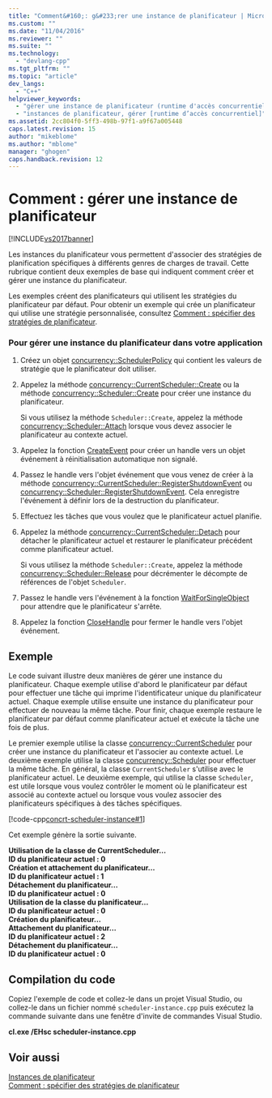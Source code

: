 ```yaml
---
title: "Comment&#160;: g&#233;rer une instance de planificateur | Microsoft Docs"
ms.custom: ""
ms.date: "11/04/2016"
ms.reviewer: ""
ms.suite: ""
ms.technology: 
  - "devlang-cpp"
ms.tgt_pltfrm: ""
ms.topic: "article"
dev_langs: 
  - "C++"
helpviewer_keywords: 
  - "gérer une instance de planificateur (runtime d'accès concurrentiel)"
  - "instances de planificateur, gérer [runtime d’accès concurrentiel]"
ms.assetid: 2cc804f0-5ff3-498b-97f1-a9f67a005448
caps.latest.revision: 15
author: "mikeblome"
ms.author: "mblome"
manager: "ghogen"
caps.handback.revision: 12
---
```

# Comment&#160;: g&#233;rer une instance de planificateur
[!INCLUDE[vs2017banner](../../assembler/inline/includes/vs2017banner.md)]

Les instances du planificateur vous permettent d'associer des stratégies de planification spécifiques à différents genres de charges de travail.  Cette rubrique contient deux exemples de base qui indiquent comment créer et gérer une instance du planificateur.  
  
 Les exemples créent des planificateurs qui utilisent les stratégies du planificateur par défaut.  Pour obtenir un exemple qui crée un planificateur qui utilise une stratégie personnalisée, consultez [Comment : spécifier des stratégies de planificateur](../../parallel/concrt/how-to-specify-specific-scheduler-policies.md).  
  
### Pour gérer une instance du planificateur dans votre application  
  
1.  Créez un objet [concurrency::SchedulerPolicy](../../parallel/concrt/reference/schedulerpolicy-class.md) qui contient les valeurs de stratégie que le planificateur doit utiliser.  
  
2.  Appelez la méthode [concurrency::CurrentScheduler::Create](../Topic/CurrentScheduler::Create%20Method.md) ou la méthode [concurrency::Scheduler::Create](../Topic/Scheduler::Create%20Method.md) pour créer une instance du planificateur.  
  
     Si vous utilisez la méthode `Scheduler::Create`, appelez la méthode [concurrency::Scheduler::Attach](../Topic/Scheduler::Attach%20Method.md) lorsque vous devez associer le planificateur au contexte actuel.  
  
3.  Appelez la fonction [CreateEvent](http://msdn.microsoft.com/library/windows/desktop/ms682396) pour créer un handle vers un objet événement à réinitialisation automatique non signalé.  
  
4.  Passez le handle vers l'objet événement que vous venez de créer à la méthode [concurrency::CurrentScheduler::RegisterShutdownEvent](../Topic/CurrentScheduler::RegisterShutdownEvent%20Method.md) ou [concurrency::Scheduler::RegisterShutdownEvent](../Topic/Scheduler::RegisterShutdownEvent%20Method.md).  Cela enregistre l'événement à définir lors de la destruction du planificateur.  
  
5.  Effectuez les tâches que vous voulez que le planificateur actuel planifie.  
  
6.  Appelez la méthode [concurrency::CurrentScheduler::Detach](../Topic/CurrentScheduler::Detach%20Method.md) pour détacher le planificateur actuel et restaurer le planificateur précédent comme planificateur actuel.  
  
     Si vous utilisez la méthode `Scheduler::Create`, appelez la méthode [concurrency::Scheduler::Release](../Topic/Scheduler::Release%20Method.md) pour décrémenter le décompte de références de l'objet `Scheduler`.  
  
7.  Passez le handle vers l'événement à la fonction [WaitForSingleObject](http://msdn.microsoft.com/library/windows/desktop/ms687032) pour attendre que le planificateur s'arrête.  
  
8.  Appelez la fonction [CloseHandle](http://msdn.microsoft.com/library/windows/desktop/ms724211) pour fermer le handle vers l'objet événement.  
  
## Exemple  
 Le code suivant illustre deux manières de gérer une instance du planificateur.  Chaque exemple utilise d'abord le planificateur par défaut pour effectuer une tâche qui imprime l'identificateur unique du planificateur actuel.  Chaque exemple utilise ensuite une instance du planificateur pour effectuer de nouveau la même tâche.  Pour finir, chaque exemple restaure le planificateur par défaut comme planificateur actuel et exécute la tâche une fois de plus.  
  
 Le premier exemple utilise la classe [concurrency::CurrentScheduler](../../parallel/concrt/reference/currentscheduler-class.md) pour créer une instance du planificateur et l'associer au contexte actuel.  Le deuxième exemple utilise la classe [concurrency::Scheduler](../../parallel/concrt/reference/scheduler-class.md) pour effectuer la même tâche.  En général, la classe `CurrentScheduler` s'utilise avec le planificateur actuel.  Le deuxième exemple, qui utilise la classe `Scheduler`, est utile lorsque vous voulez contrôler le moment où le planificateur est associé au contexte actuel ou lorsque vous voulez associer des planificateurs spécifiques à des tâches spécifiques.  
  
 [!code-cpp[concrt-scheduler-instance#1](../../parallel/concrt/codesnippet/CPP/how-to-manage-a-scheduler-instance_1.cpp)]  
  
 Cet exemple génère la sortie suivante.  
  
  **Utilisation de la classe de CurrentScheduler…**  
**ID du planificateur actuel : 0**  
**Création et attachement du planificateur…**  
**ID du planificateur actuel : 1**  
**Détachement du planificateur…**  
**ID du planificateur actuel : 0**  
**Utilisation de la classe du planificateur…**  
**ID du planificateur actuel : 0**  
**Création du planificateur…**  
**Attachement du planificateur…**  
**ID du planificateur actuel : 2**  
**Détachement du planificateur…**  
**ID du planificateur actuel : 0**   
## Compilation du code  
 Copiez l'exemple de code et collez\-le dans un projet Visual Studio, ou collez\-le dans un fichier nommé `scheduler-instance.cpp` puis exécutez la commande suivante dans une fenêtre d'invite de commandes Visual Studio.  
  
 **cl.exe \/EHsc scheduler\-instance.cpp**  
  
## Voir aussi  
 [Instances de planificateur](../../parallel/concrt/scheduler-instances.md)   
 [Comment : spécifier des stratégies de planificateur](../../parallel/concrt/how-to-specify-specific-scheduler-policies.md)